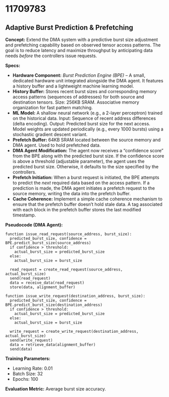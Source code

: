 # 11709783

## Adaptive Burst Prediction & Prefetching

**Concept:** Extend the DMA system with a predictive burst size adjustment and prefetching capability based on observed tensor access patterns. The goal is to reduce latency and maximize throughput by anticipating data needs *before* the controllers issue requests.

**Specs:**

*   **Hardware Component:** *Burst Prediction Engine (BPE)* – A small, dedicated hardware unit integrated alongside the DMA agent. It features a history buffer and a lightweight machine learning model.
*   **History Buffer:** Stores recent burst sizes and corresponding memory access patterns (sequences of addresses) for both source and destination tensors. Size: 256KB SRAM.  Associative memory organization for fast pattern matching.
*   **ML Model:** A shallow neural network (e.g., a 2-layer perceptron) trained on the historical data. Input: Sequence of recent address differences (delta encoding). Output: Predicted burst size for the next access.  Model weights are updated periodically (e.g., every 1000 bursts) using a stochastic gradient descent variant.
*   **Prefetch Buffer:** 64KB SRAM located between the source memory and DMA agent.  Used to hold prefetched data.
*   **DMA Agent Modification:** The agent now receives a “confidence score” from the BPE along with the predicted burst size. If the confidence score is above a threshold (adjustable parameter), the agent uses the predicted burst size. Otherwise, it defaults to the size specified by the controllers.
*   **Prefetch Initiation:** When a burst request is initiated, the BPE attempts to predict the *next* required data based on the access pattern. If a prediction is made, the DMA agent initiates a prefetch request to the source memory, writing the data into the prefetch buffer.
*   **Cache Coherence:** Implement a simple cache coherence mechanism to ensure that the prefetch buffer doesn’t hold stale data. A tag associated with each block in the prefetch buffer stores the last modified timestamp.

**Pseudocode (DMA Agent):**

```
function issue_read_request(source_address, burst_size):
  predicted_burst_size, confidence = BPE.predict_burst_size(source_address)
  if confidence > threshold:
    actual_burst_size = predicted_burst_size
  else:
    actual_burst_size = burst_size

  read_request = create_read_request(source_address, actual_burst_size)
  send(read_request)
  data = receive_data(read_request)
  store(data, alignment_buffer)

function issue_write_request(destination_address, burst_size):
  predicted_burst_size, confidence = BPE.predict_burst_size(destination_address)
  if confidence > threshold:
    actual_burst_size = predicted_burst_size
  else:
    actual_burst_size = burst_size

  write_request = create_write_request(destination_address, actual_burst_size)
  send(write_request)
  data = retrieve_data(alignment_buffer)
  send(data)
```

**Training Parameters:**

*   Learning Rate: 0.01
*   Batch Size: 32
*   Epochs: 100

**Evaluation Metric:** Average burst size accuracy.